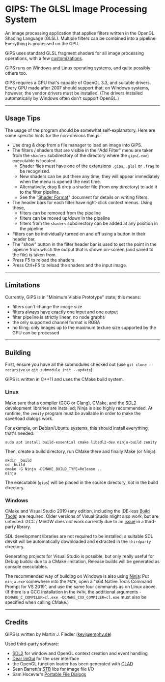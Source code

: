 # GIPS: The GLSL Image Processing System

An image processing application that applies filters
written in the OpenGL Shading Language (GLSL).
Multiple filters can be combined into a pipeline.
Everything is processed on the GPU.

GIPS uses standard GLSL fragment shaders
for all image processing operations,
with a few [customizations](ShaderFormat.md).

GIPS runs on Windows and Linux operating systems,
and quite possibly others too.

GIPS requires a GPU that's capable of OpenGL 3.3, and suitable drivers.
Every GPU made after 2007 should support that;
on Windows systems, however, the vendor drivers must be installed.
(The drivers installed automatically by Windows often don't support OpenGL.)

-----------------------------------

## Usage Tips

The usage of the program should be somewhat self-explanatory.
Here are some specific hints for the non-obvious things:

- Use drag & drop from a file manager to load an image into GIPS.
- The filters / shaders that are visible in the "Add Filter" menu
  are taken from the `shaders` subdirectory of the directory
  where the `gips`(`.exe`) executable is located.
  - Shader files must have one of the extensions `.gips`, `.glsl` or `.frag`
    to be recognized.
  - New shaders can be put there any time, they will appear immediately
    when the menu is opened the next time.
  - Alternatively, drag & drop a shader file (from _any_ directory)
    to add it to the filter pipeline.
  - See the "[Shader Format](ShaderFormat.md)" document
    for details on writing filters.
- The header bars for each filter have right-click context menus. Using these,
  - filters can be removed from the pipeline
  - filters can be moved up/down in the pipeline
  - filters from the `shaders` subdirectory can be added
    at any position in the pipeline
- Filters can be individually turned on and off
  using a button in their header bar.
- The "show" button in the filter header bar is used
  to set the point in the pipeline from which the output
  that is shown on-screen (and saved to the file) is taken from.
- Press F5 to reload the shaders.
- Press Ctrl+F5 to reload the shaders and the input image.

-----------------------------------

## Limitations

Currently, GIPS is in "Minimum Viable Prototype" state; this means:
- filters can't change the image size
- filters always have exactly one input and one output
- filter pipeline is strictly linear, no node graphs
- the only supported channel format is RGBA
- no tiling: only images up to the maximum texture size supported by the GPU
  can be processed

-----------------------------------

## Building

First, ensure you have all the submodules checked out
(use `git clone --recursive` or `git submodule init --update`).

GIPS is written in C++11 and  uses the CMake build system.

### Linux

Make sure that a compiler (GCC or Clang), CMake,
and the SDL2 development libraries are installed;
Ninja is also highly recommended.
At runtime, the `zenity` program must be available
in order to make the save/load dialogs work.

For example, on Debian/Ubuntu systems,
this should install everything that's needed:

    sudo apt install build-essential cmake libsdl2-dev ninja-build zenity

Then, create a build directory, run CMake there and finally Make (or Ninja):

    mkdir _build
    cd _build
    cmake -G Ninja -DCMAKE_BUILD_TYPE=Release ..
    ninja

The executable (`gips`) will be placed in the source directory,
*not* in the build directory.

### Windows

CMake and Visual Studio 2019 (any edition, including the IDE-less
[Build Tools](https://visualstudio.microsoft.com/thank-you-downloading-visual-studio/?sku=BuildTools&rel=16))
are required.
Older versions of Visual Studio might also work, but are untested.
GCC / MinGW does *not* work currently due to an
[issue](https://github.com/samhocevar/portable-file-dialogs/issues/50)
in a third-party library.

SDL development libraries are not required to be installed;
a suitable SDL devkit will be automatically downloaded and extracted
in the `thirdparty` directory.

Generating projects for Visual Studio is possible,
but only really useful for Debug builds:
due to a CMake limitation,
Release builds will be generated as console executables.

The recommended way of building on Windows
is also using [Ninja](https://ninja-build.org):
Put `ninja.exe` somewhere into the `PATH`,
open a "x64 Native Tools Command Prompt for VS 2019",
and use the same four commands as on Linux above.
(If there is a GCC installation in the `PATH`, the additional arguments
`-DCMAKE_C_COMPILER=cl.exe -DCMAKE_CXX_COMPILER=cl.exe`
must also be specified when calling CMake.)

-----------------------------------

## Credits

GIPS is written by Martin J. Fiedler (<keyj@emphy.de>)

Used third-party software:
- [SDL2](https://www.libsdl.org)
  for window and OpenGL context creation and event handling
- [Dear ImGui](https://github.com/ocornut/imgui)
  for the user interface
- the OpenGL function loader has been generated with
  [GLAD](https://glad.dav1d.de/)
- Sean Barrett's [STB](https://github.com/nothings/stb) libs
  for image file I/O
- Sam Hocevar's [Portable File Dialogs](https://github.com/samhocevar/portable-file-dialogs)

